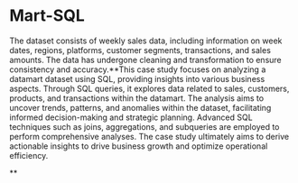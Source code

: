 # Mart-SQL
The dataset consists of weekly sales data, including information on week dates, regions, platforms, customer segments, transactions, and sales amounts. The data has undergone cleaning and transformation to ensure consistency and accuracy.**This case study focuses on analyzing a datamart dataset using SQL, providing insights into various business aspects. Through SQL queries, it explores data related to sales, customers, products, and transactions within the datamart. The analysis aims to uncover trends, patterns, and anomalies within the dataset, facilitating informed decision-making and strategic planning. Advanced SQL techniques such as joins, aggregations, and subqueries are employed to perform comprehensive analyses. The case study ultimately aims to derive actionable insights to drive business growth and optimize operational efficiency.






**
